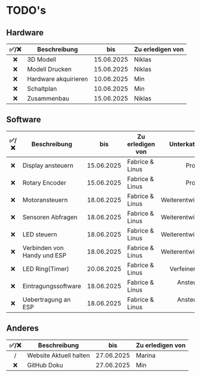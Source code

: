 

# TODO's

## Hardware

| ✅/❌ | Beschreibung         | bis        | Zu erledigen von | 
| :---: | -----------------    | :--------: | ---------------- |
| ❌    | 3D Modell            | 15.06.2025 | Niklas           |
| ❌    | Modell Drucken       | 15.06.2025 | Niklas           |
| ❌    | Hardware akquirieren | 10.06.2025 | Min              | 
| ❌    | Schaltplan           | 10.06.2025 | Min              |
| ❌    | Zusammenbau          | 15.06.2025 | Niklas           |

## Software

| ✅/❌ | Beschreibung                | bis        | Zu erledigen von |    Unterkategorie |
| :---: | --------------------------- | :--------: | ---------------- | ----------------: |
| ❌    | Display ansteuern           | 15.06.2025 | Fabrice & Linus  |         Prototype |
| ❌    | Rotary Encoder              | 15.06.2025 | Fabrice & Linus  |         Prototype |
| ❌    | Motoransteuern              | 18.06.2025 | Fabrice & Linus  | Weiterentwicklung |
| ❌    | Sensoren Abfragen           | 18.06.2025 | Fabrice & Linus  | Weiterentwicklung |
| ❌    | LED steuern                 | 18.06.2025 | Fabrice & Linus  | Weiterentwicklung |
| ❌    | Verbinden von Handy und ESP | 18.06.2025 | Fabrice & Linus  | Weiterentwicklung |
| ❌    | LED Ring(Timer)             | 20.06.2025 | Fabrice & Linus  |    Verfeinerungen |
| ❌    | Eintragungssoftware         | 18.06.2025 | Fabrice & Linus  | Ansteuerung Handy |
| ❌    | Uebertragung an ESP         | 18.06.2025 | Fabrice & Linus  | Ansteuerung Handy |

## Anderes

| ✅/❌ | Beschreibung                 | bis        | Zu erledigen von |
| :---: | ---------------------------- | :--------: | ---------------- |
| /     | Website Aktuell halten       | 27.06.2025 | Marina           |
| ❌    | GitHub Doku                  | 27.06.2025 | Min              |
